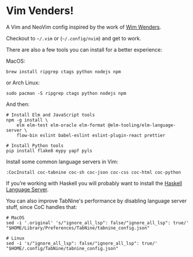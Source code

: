 # Vim Venders!

A Vim and NeoVim config inspired by the work of [Wim Wenders][wim].

Checkout to `~/.vim` or (`~/.config/nvim`) and get to work.

There are also a few tools you can install for a better experience:

MacOS:

    brew install ripgrep ctags python nodejs npm

or Arch Linux:

    sudo pacman -S ripgrep ctags python nodejs npm

And then:

    # Install Elm and JavaScript tools
    npm -g install \
        elm elm-test elm-oracle elm-format @elm-tooling/elm-language-server \
        flow-bin eslint babel-eslint eslint-plugin-react prettier

    # Install Python tools
    pip install flake8 mypy yapf pyls

Install some common language servers in Vim:

    :CocInstall coc-tabnine coc-sh coc-json coc-css coc-html coc-python

If you’re working with Haskell you will probably want to install the [Haskell
Language Server][hls].

You can also improve TabNine's performance by disabling language server stuff,
since CoC handles that:

    # MacOS
    sed -i '.original' 's/"ignore_all_lsp": false/"ignore_all_lsp": true/' "$HOME/Library/Preferences/TabNine/tabnine_config.json"

    # Linux
    sed -i 's/"ignore_all_lsp": false/"ignore_all_lsp": true/' "$HOME/.config/TabNine/tabnine_config.json"


[wim]: https://en.wikipedia.org/wiki/Wim_Wenders
[hie]: https://github.com/haskell/haskell-ide-engine
[hls]: https://github.com/haskell/haskell-language-server
